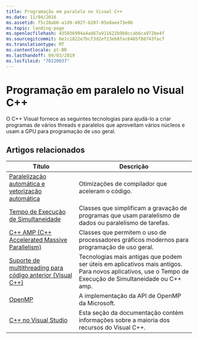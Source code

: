 ```yaml
---
title: Programação em paralelo no Visual C++
ms.date: 11/04/2016
ms.assetid: f5c28ab6-a1d9-492f-b207-05e8aee73e96
ms.topic: landing-page
ms.openlocfilehash: 435036994a4ad67a911622b9b8ccab6ca972be4f
ms.sourcegitcommit: 6e1c1822e7bcf3d2ef23eb8fac6465f88743facf
ms.translationtype: MT
ms.contentlocale: pt-BR
ms.lasthandoff: 09/03/2019
ms.locfileid: "70220037"
---
```

# <a name="parallel-programming-in-visual-c"></a>Programação em paralelo no Visual C++

O C++ Visual fornece as seguintes tecnologias para ajudá-lo a criar programas de vários threads e paralelos que aproveitam vários núcleos e usam a GPU para programação de uso geral.

## <a name="related-articles"></a>Artigos relacionados

|Título|Descrição|
|-----------|-----------------|
|[Paralelização automática e vetorização automática](auto-parallelization-and-auto-vectorization.md)|Otimizações de compilador que aceleram o código.|
|[Tempo de Execução de Simultaneidade](concrt/concurrency-runtime.md)|Classes que simplificam a gravação de programas que usam paralelismo de dados ou paralelismo de tarefas.|
|[C++ AMP (C++ Accelerated Massive Parallelism)](amp/cpp-amp-cpp-accelerated-massive-parallelism.md)|Classes que permitem o uso de processadores gráficos modernos para programação de uso geral.|
|[Suporte de multithreading para código anterior (Visual C++)](multithreading-support-for-older-code-visual-cpp.md)|Tecnologias mais antigas que podem ser úteis em aplicativos mais antigos. Para novos aplicativos, use o Tempo de Execução de Simultaneidade ou C++ amp.|
|[OpenMP](openmp/openmp-in-visual-cpp.md)|A implementação da API de OpenMP da Microsoft.|
|[C++ no Visual Studio](../overview/visual-cpp-in-visual-studio.md)|Esta seção da documentação contém informações sobre a maioria dos recursos do Visual C++.|